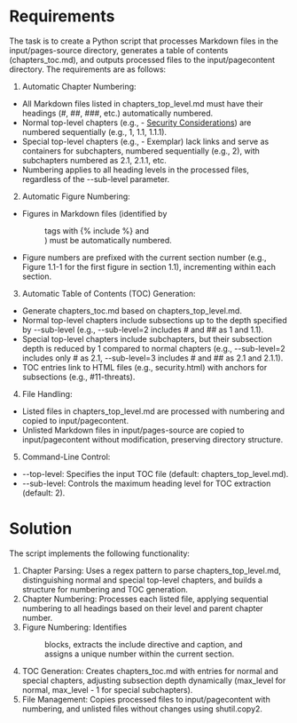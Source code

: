 # Requirements
The task is to create a Python script that processes Markdown files in the input/pages-source directory, generates a table of contents (chapters_toc.md), and outputs processed files to the input/pagecontent directory. The requirements are as follows:

1. Automatic Chapter Numbering:
- All Markdown files listed in chapters_top_level.md must have their headings (#, ##, ###, etc.) automatically numbered.
- Normal top-level chapters (e.g., - [Security Considerations](security.md)) are numbered sequentially (e.g., 1, 1.1, 1.1.1).
- Special top-level chapters (e.g., - Exemplar) lack links and serve as containers for subchapters, numbered sequentially (e.g., 2), with subchapters numbered as 2.1, 2.1.1, etc.
- Numbering applies to all heading levels in the processed files, regardless of the --sub-level parameter.
2. Automatic Figure Numbering:
- Figures in Markdown files (identified by <figure> tags with {% include %} and <figcaption>) must be automatically numbered.
- Figure numbers are prefixed with the current section number (e.g., Figure 1.1-1 for the first figure in section 1.1), incrementing within each section.
3. Automatic Table of Contents (TOC) Generation:
- Generate chapters_toc.md based on chapters_top_level.md.
- Normal top-level chapters include subsections up to the depth specified by --sub-level (e.g., --sub-level=2 includes # and ## as 1 and 1.1).
- Special top-level chapters include subchapters, but their subsection depth is reduced by 1 compared to normal chapters (e.g., --sub-level=2 includes only # as 2.1, --sub-level=3 includes # and ## as 2.1 and 2.1.1).
- TOC entries link to HTML files (e.g., security.html) with anchors for subsections (e.g., #11-threats).
4. File Handling:
- Listed files in chapters_top_level.md are processed with numbering and copied to input/pagecontent.
- Unlisted Markdown files in input/pages-source are copied to input/pagecontent without modification, preserving directory structure.
5. Command-Line Control:
- --top-level: Specifies the input TOC file (default: chapters_top_level.md).
- --sub-level: Controls the maximum heading level for TOC extraction (default: 2).
# Solution
The script implements the following functionality:

1. Chapter Parsing:
Uses a regex pattern to parse chapters_top_level.md, distinguishing normal and special top-level chapters, and builds a structure for numbering and TOC generation.
2. Chapter Numbering:
Processes each listed file, applying sequential numbering to all headings based on their level and parent chapter number.
3. Figure Numbering:
Identifies <figure> blocks, extracts the include directive and caption, and assigns a unique number within the current section.
4. TOC Generation:
Creates chapters_toc.md with entries for normal and special chapters, adjusting subsection depth dynamically (max_level for normal, max_level - 1 for special subchapters).
5. File Management:
Copies processed files to input/pagecontent with numbering, and unlisted files without changes using shutil.copy2.
